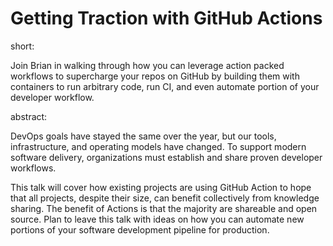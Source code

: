 # Getting Traction with GitHub Actions

short:

Join Brian in walking through how you can leverage action packed workflows to supercharge your repos on GitHub by building them with containers to run arbitrary code, run CI, and even automate portion of your developer workflow.

abstract:

DevOps goals have stayed the same over the year, but our tools, infrastructure, and operating models have changed. To support modern software delivery, organizations must establish and share proven developer workflows.

This talk will cover how existing projects are using GitHub Action to hope that all projects, despite their size, can benefit collectively from knowledge sharing. The benefit of Actions is that the majority are shareable and open source. Plan to leave this talk with ideas on how you can automate new portions of your software development pipeline for production.
